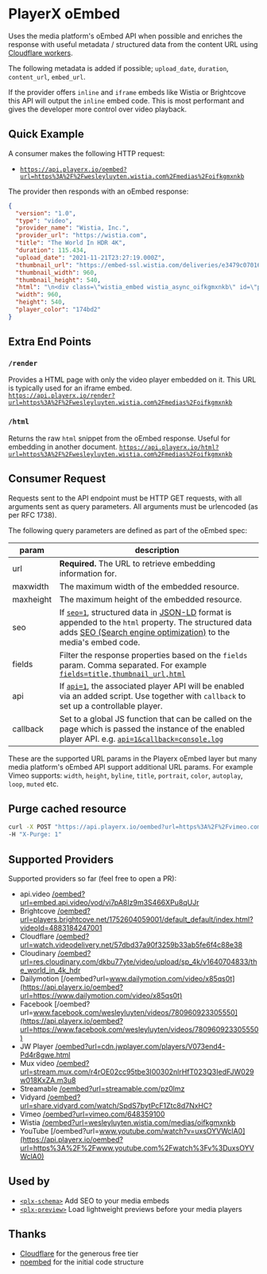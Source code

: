 # PlayerX oEmbed

Uses the media platform's oEmbed API when possible and enriches the response with useful metadata / structured data from the content URL using [Cloudflare workers](https://developers.cloudflare.com/workers/).

The following metadata is added if possible; `upload_date`, `duration`, `content_url`, `embed_url`.

If the provider offers `inline` and `iframe` embeds like Wistia or Brightcove this API will output the `inline` embed code. This is most performant and gives the developer more control over video playback.

## Quick Example

A consumer makes the following HTTP request:

- [`https://api.playerx.io/oembed?url=https%3A%2F%2Fwesleyluyten.wistia.com%2Fmedias%2Foifkgmxnkb`](https://api.playerx.io/oembed?url=https%3A%2F%2Fwesleyluyten.wistia.com%2Fmedias%2Foifkgmxnkb)

The provider then responds with an oEmbed response:

```json
{
  "version": "1.0",
  "type": "video",
  "provider_name": "Wistia, Inc.",
  "provider_url": "https://wistia.com",
  "title": "The World In HDR 4K",
  "duration": 115.434,
  "upload_date": "2021-11-21T23:27:19.000Z",
  "thumbnail_url": "https://embed-ssl.wistia.com/deliveries/e3479c070161f77ff5b379a17ee91c1f.jpg?image_crop_resized=960x540",
  "thumbnail_width": 960,
  "thumbnail_height": 540,
  "html": "\n<div class=\"wistia_embed wistia_async_oifkgmxnkb\" id=\"plx318\"></div>\n<script src=\"https://fast.wistia.com/assets/external/E-v1.js\"></script>\n<script>\nwindow._wq.push({\n  id: 'oifkgmxnkb',\n  options: {},\n  onReady: function(api) {\n    (api);\n  }\n});\n</script>\n",
  "width": 960,
  "height": 540,
  "player_color": "174bd2"
}
```

## Extra End Points

### `/render`

Provides a HTML page with only the video player embedded on it. This URL is typically used for an iframe embed.  
[`https://api.playerx.io/render?url=https%3A%2F%2Fwesleyluyten.wistia.com%2Fmedias%2Foifkgmxnkb`](https://api.playerx.io/render?url=https%3A%2F%2Fwesleyluyten.wistia.com%2Fmedias%2Foifkgmxnkb)

### `/html`

Returns the raw `html` snippet from the oEmbed response. Useful for embedding in another document.
[`https://api.playerx.io/html?url=https%3A%2F%2Fwesleyluyten.wistia.com%2Fmedias%2Foifkgmxnkb`](https://api.playerx.io/html?url=https%3A%2F%2Fwesleyluyten.wistia.com%2Fmedias%2Foifkgmxnkb)

## Consumer Request

Requests sent to the API endpoint must be HTTP GET requests, with all arguments sent as query parameters. All arguments must be urlencoded (as per RFC 1738).

The following query parameters are defined as part of the oEmbed spec:

param       | description
----------- | -----------
url         | **Required.** The URL to retrieve embedding information for.
maxwidth    | The maximum width of the embedded resource.
maxheight   | The maximum height of the embedded resource.
seo         | If [`seo=1`](https://api.playerx.io/oembed?url=https%3A%2F%2Fvimeo.com%2F357274789&seo=1), structured data in [JSON-LD](https://json-ld.org/) format is appended to the `html` property. The structured data adds [SEO (Search engine optimization)](https://en.wikipedia.org/wiki/Search_engine_optimization) to the media's embed code.
fields      | Filter the response properties based on the `fields` param. Comma separated. For example [`fields=title,thumbnail_url,html`](https://api.playerx.io/oembed?url=https%3A%2F%2Fvimeo.com%2F357274789&fields=title,thumbnail_url,html)
api         | If [`api=1`](https://api.playerx.io/oembed?url=https%3A%2F%2Fvimeo.com%2F357274789&api=1), the associated player API will be enabled via an added script. Use together with `callback` to set up a controllable player.
callback    | Set to a global JS function that can be called on the page which is passed the instance of the enabled player API. e.g. [`api=1&callback=console.log`](https://api.playerx.io/html?url=https%3A%2F%2Fvimeo.com%2F357274789&api=1&callback=console.log)

These are the supported URL params in the Playerx oEmbed layer but many media platform's oEmbed API support additional URL params. For example Vimeo supports: `width`, `height`, `byline`, `title`, `portrait`, `color`, `autoplay`, `loop`, `muted` etc.

## Purge cached resource

```bash
curl -X POST "https://api.playerx.io/oembed?url=https%3A%2F%2Fvimeo.com%2F357274789" \
-H "X-Purge: 1"
```

## Supported Providers

Supported providers so far (feel free to open a PR):

- api.video [/oembed?url=embed.api.video/vod/vi7pA8Iz9m3S466XPu8qUJr](https://api.playerx.io/oembed?url=https%3A%2F%2Fembed.api.video%2Fvod%2Fvi7pA8Iz9m3S466XPu8qUJr)
- Brightcove [/oembed?url=players.brightcove.net/1752604059001/default_default/index.html?videoId=4883184247001](https://api.playerx.io/oembed?url=https%3A%2F%2Fplayers.brightcove.net%2F1752604059001%2Fdefault_default%2Findex.html%3FvideoId%3D4883184247001)
- Cloudflare [/oembed?url=watch.videodelivery.net/57dbd37a90f3259b33ab5fe6f4c88e38](https://api.playerx.io/oembed?url=https%3A%2F%2Fwatch.videodelivery.net%2F57dbd37a90f3259b33ab5fe6f4c88e38)
- Cloudinary [/oembed?url=res.cloudinary.com/dkbu77yte/video/upload/sp_4k/v1640704833/the_world_in_4k_hdr](https://api.playerx.io/oembed?url=https%3A%2F%2Fres.cloudinary.com%2Fdkbu77yte%2Fvideo%2Fupload%2Fsp_4k%2Fv1640704833%2Fthe_world_in_4k_hdr.m3u8)
- Dailymotion [/oembed?url=www.dailymotion.com/video/x85qs0t](https://api.playerx.io/oembed?url=https://www.dailymotion.com/video/x85qs0t)
- Facebook [/oembed?url=www.facebook.com/wesleyluyten/videos/780960923305550](https://api.playerx.io/oembed?url=https://www.facebook.com/wesleyluyten/videos/780960923305550)
- JW Player [/oembed?url=cdn.jwplayer.com/players/V073end4-Pd4r8gwe.html](https://api.playerx.io/oembed?url=https://cdn.jwplayer.com/players/V073end4-Pd4r8gwe.html)
- Mux video [/oembed?url=stream.mux.com/r4rOE02cc95tbe3I00302nlrHfT023Q3IedFJW029w018KxZA.m3u8](https://api.playerx.io/oembed?url=https%3A%2F%2Fstream.mux.com%2Fr4rOE02cc95tbe3I00302nlrHfT023Q3IedFJW029w018KxZA.m3u8)
- Streamable [/oembed?url=streamable.com/pz0lmz](https://api.playerx.io/oembed?url=https://streamable.com/pz0lmz)
- Vidyard [/oembed?url=share.vidyard.com/watch/SpdS7bytPcF1Ztc8d7NxHC?](https://api.playerx.io/oembed?url=https://share.vidyard.com/watch/SpdS7bytPcF1Ztc8d7NxHC?)
- Vimeo [/oembed?url=vimeo.com/648359100](https://api.playerx.io/oembed?url=https://vimeo.com/648359100)
- Wistia [/oembed?url=wesleyluyten.wistia.com/medias/oifkgmxnkb](https://api.playerx.io/oembed?url=https%3A%2F%2Fwesleyluyten.wistia.com%2Fmedias%2Foifkgmxnkb)
- YouTube [/oembed?url=www.youtube.com/watch?v=uxsOYVWclA0](https://api.playerx.io/oembed?url=https%3A%2F%2Fwww.youtube.com%2Fwatch%3Fv%3DuxsOYVWclA0)

## Used by

- [`<plx-schema>`](https://dev.playerx.io/docs/schema/) Add SEO to your media embeds
- [`<plx-preview>`](https://dev.playerx.io/docs/preview/) Load lightweight previews before your media players

## Thanks

- [Cloudflare](https://www.cloudflare.com/) for the generous free tier
- [noembed](https://github.com/leedo/noembed/) for the initial code structure

